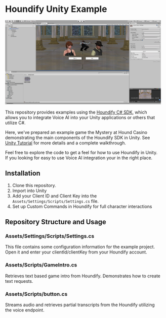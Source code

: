# Houndify Unity Example

![screenshot](./HoundCasino.png)

This repository provides examples using the [Houndify C# SDK](https://www.houndify.com/sdks#CSharp), which allows you to integrate Voice AI into your Unity applications or others that utilize C#.

Here, we've prepared an example game the Mystery at Hound Casino demonstrating the main components of the Houndify SDK in Unity. See [Unity Tutorial](https://medium.com/p/19144570afd7/) for more details and a complete walkthrough.

Feel free to explore the code to get a feel for how to use Houndify in Unity.  If you looking for easy to use Voice AI integration your in the right place.

## Installation

1. Clone this repository.
2. Import into Unity
3. Add your Client ID and Client Key into the `Assets/Settings/Scripts/Settings.cs` file.
4. Set up Custom Commands in Houndify for full character interactions

## Repository Structure and Usage


### Assets/Settings/Scripts/Settings.cs

This file contains some configuration information for the example project. Open it and enter your clientId/clientKey from your Houndify account.

### Assets/Scripts/GameIntro.cs

Retrieves text based game intro from Houndify.  Demonstrates how to create text requests.

### Assets/Scripts/button.cs
Streams audio and retrieves partial transcripts from the Houndify utilizing the voice endpoint.
